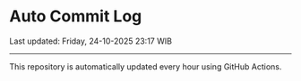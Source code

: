 # Auto Commit Log

Last updated: Friday, 24-10-2025 23:17 WIB

---

This repository is automatically updated every hour using GitHub Actions.
